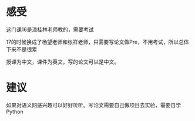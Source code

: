 # 感受

这门课16是漆桂林老师教的，需要考试

17的时候换成了杨望老师和张祥老师，只需要写论文做Pre，不用考试，所以总体下来不是很累

授课为中文，课件为英文，写的论文可以是中文。

# 建议

如果对语义网感兴趣可以好好听听。写论文需要自己做项目去实验，需要自学Python

